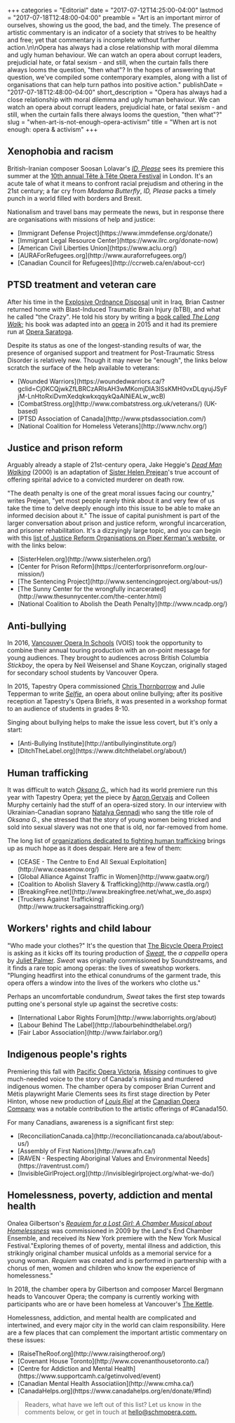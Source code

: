 +++
categories = "Editorial"
date = "2017-07-12T14:25:00-04:00"
lastmod = "2017-07-18T12:48:00-04:00"
preamble = "Art is an important mirror of ourselves, showing us the good, the bad, and the timely. The presence of artistic commentary is an indicator of a society that strives to be healthy and free; yet that commentary is incomplete without further action.\n\nOpera has always had a close relationship with moral dilemma and ugly human behaviour. We can watch an opera about corrupt leaders, prejudicial hate, or fatal sexism - and still, when the curtain falls there always looms the question, \"then what\"? In the hopes of answering that question, we've compiled some contemporary examples, along with a list of organisations that can help turn pathos into positive action."
publishDate = "2017-07-18T12:48:00-04:00"
short_description = "Opera has always had a close relationship with moral dilemma and ugly human behaviour. We can watch an opera about corrupt leaders, prejudicial hate, or fatal sexism - and still, when the curtain falls there always looms the question, \"then what\"?"
slug = "when-art-is-not-enough-opera-activism"
title = "When art is not enough: opera &amp; activism"
+++

## Xenophobia and racism

British-Iranian composer Soosan Lolavar's [*ID, Please*](http://www.tete-a-tete.org.uk/event/id-please/) sees its premiere this summer at the [10th annual Tête à Tête Opera Festival](/tete-a-tete/) in London. It's an acute tale of what it means to confront racial prejudism and othering in the 21st century; a far cry from *Madama Butterfly*, *ID, Please* packs a timely punch in a world filled with borders and Brexit.

Nationalism and travel bans may permeate the news, but in response there are organisations with missions of help and justice:

<ul class="nospace">

<li> [Immigrant Defense Project](https://www.immdefense.org/donate/)
<li> [Immigrant Legal Resource Center](https://www.ilrc.org/donate-now)
<li> [American Civil Liberties Union](https://www.aclu.org/)
<li> [AURAForRefugees.org](http://www.auraforrefugees.org/)
<li> [Canadian Council for Refugees](http://ccrweb.ca/en/about-ccr)
</ul>

## PTSD treatment and veteran care

After his time in the [Explosive Ordnance Disposal](https://en.wikipedia.org/wiki/Bomb_disposal) unit in Iraq, Brian Castner returned home with Blast-Induced Traumatic Brain Injury (bTBI), and what he called "the Crazy". He told his story by writing a [book called *The Long Walk*](https://briancastner.com/books/the-long-walk/); his book was adapted into an [opera](https://briancastner.com/2015/06/23/opera-wrap-up/) in 2015 and it had its premiere run at [Opera Saratoga](http://www.operasaratoga.org/the-long-walk/).

Despite its status as one of the longest-standing results of war, the presence of organised support and treatment for Post-Traumatic Stress Disorder is relatively new. Though it may never be "enough", the links below scratch the surface of the help available to veterans:

<ul class="nospace">

<li> [Wounded Warriors](https://woundedwarriors.ca/?gclid=Cj0KCQjwkZfLBRCzARIsAH3wMKomjDIA3ISsKMH0vxDLqyujJSyFjM-LnHtoRxiDvmXedqkwkxqqykQaAlNiEALw_wcB)
<li> [CombatStress.org](http://www.combatstress.org.uk/veterans/) (UK-based)
<li> [PTSD Association of Canada](http://www.ptsdassociation.com/) 
<li> [National Coalition for Homeless Veterans](http://www.nchv.org/)

</ul>

## Justice and prison reform

Arguably already a staple of 21st-century opera, Jake Heggie's [*Dead Man Walking*](https://jakeheggie.com/dead-man-walking-2000/) (2000) is an adaptation of [Sister Helen Prejean](http://www.sisterhelen.org/journey-of-dead-man-walking/)'s true account of offering spirital advice to a convicted murderer on death row. 

"The death penalty is one of the great moral issues facing our country," writes Prejean, "yet most people rarely think about it and very few of us take the time to delve deeply enough into this issue to be able to make an informed decision about it." The issue of capital punishment is part of the larger conversation about prison and justice reform, wrongful incarceration, and prisoner rehabilitation. It's a dizzyingly large topic, and you can begin with this [list of Justice Reform Organisations on Piper Kerman's website](http://piperkerman.com/justice-reform/justice-reform-organizations/), or with the links below:

<ul class="nospace">

<li> [SisterHelen.org](http://www.sisterhelen.org/)
<li> [Center for Prison Reform](https://centerforprisonreform.org/our-mission/)
<li> [The Sentencing Project](http://www.sentencingproject.org/about-us/)
<li> [The Sunny Center for the wrongfully incarcerated](http://www.thesunnycenter.com/the-center.html)
<li> [National Coalition to Abolish the Death Penalty](http://www.ncadp.org/)

</ul>

## Anti-bullying

In 2016, [Vancouver Opera In Schools](https://www.vancouveropera.ca/learn/schools/secondary/vois_on_tour) (VOIS) took the opportunity to combine their annual touring production with an on-point message for young audiences. They brought to audiences across British Columbia *Stickboy*, the opera by Neil Weisensel and Shane Koyczan, originally staged for secondary school students by Vancouver Opera. 

In 2015, Tapestry Opera commissioned [Chris Thornborrow](/talking-with-composers-chris-thornborrow/) and Julie Tepperman to write [*Selfie*](https://tapestryopera.com/selfie/), an opera about online bullying; after its positive reception at Tapestry's Opera Briefs, it was presented in a workshop format to an audience of students in grades 8-10.

Singing about bullying helps to make the issue less covert, but it's only a start:

<ul class="nospace">

<li> [Anti-Bullying Institute](http://antibullyinginstitute.org/)
<li> [DitchTheLabel.org](https://www.ditchthelabel.org/about/)

</ul>

## Human trafficking

It was difficult to watch [*Oksana G.*](/tough-to-watch-oksana-g/), which had its world premiere run this year with Tapestry Opera; yet the piece by [Aaron Gervais](/talking-with-composers-aaron-gervais/) and Colleen Murphy certainly had the stuff of an opera-sized story. In our interview with Ukrainian-Canadian soprano [Natalya Gennadi](/oksana-g-its-so-out-of-this-world-and-yet-so-realistic/) who sang the title role of *Oksana G.*, she stressed that the story of young women being tricked and sold into sexual slavery was not one that is old, nor far-removed from home.

The long list of [organizations dedicated to fighting human trafficking](https://en.wikipedia.org/wiki/List_of_organizations_that_combat_human_trafficking) brings up as much hope as it does despair. Here are a few of them:

<ul class="nospace">

<li> [CEASE - The Centre to End All Sexual Exploitation](http://www.ceasenow.org/)
<li> [Global Alliance Against Traffic in Women](http://www.gaatw.org/)
<li> [Coalition to Abolish Slavery & Trafficking](http://www.castla.org/)
<li> [BreakingFree.net](http://www.breakingfree.net/what_we_do.aspx)
<li> [Truckers Against Trafficking](http://www.truckersagainsttrafficking.org/)

</ul>

## Workers' rights and child labour

"Who made your clothes?" It's the question that [The Bicycle Opera Project](/scene/companies/the-bicycle-opera-project/) is asking as it kicks off its touring production of [*Sweat*](http://bicycleopera.com/upcoming-sweat/), the *a cappella* opera by [Juliet Palmer](/scene/people/juliet-palmer/). *Sweat* was originally commissioned by Soundstreams, and it finds a rare topic among operas: the lives of sweatshop workers. "Plunging headfirst into the ethical conundrums of the garment trade, this opera offers a window into the lives of the workers who clothe us."

Perhaps an uncomfortable condundrum, *Sweat* takes the first step towards putting one's personal style up against the secretive costs:

<ul class="nospace">

<li> [International Labor Rights Forum](http://www.laborrights.org/about)
<li> [Labour Behind The Label](http://labourbehindthelabel.org/)
<li> [Fair Labor Association](http://www.fairlabor.org/)

</ul>

## Indigenous people's rights

Premiering this fall with [Pacific Opera Victoria](/scene/companies/pacific-opera-victoria/), [*Missing*](http://www.pov.bc.ca/missing.html) continues to give much-needed voice to the story of Canada's missing and murdered indigenous women. The chamber opera by composer Brian Current and Métis playwright Marie Clements sees its first stage direction by Peter Hinton, whose new production of [*Louis Riel*](/discomfort-louis-riel-at-the-coc/) at the [Canadian Opera Company](/scene/companies/canadian-opera-company/) was a notable contribution to the artistic offerings of #Canada150.

For many Canadians, awareness is a significant first step:

<ul class="nospace">

<li> [ReconciliationCanada.ca](http://reconciliationcanada.ca/about/about-us/)
<li> [Assembly of First Nations](http://www.afn.ca/)
<li> [RAVEN - Respecting Aboriginal Values and Environmental Needs](https://raventrust.com/)
<li> [InvisibleGirlProject.org](http://invisiblegirlproject.org/what-we-do/)

</ul>

## Homelessness, poverty, addiction and mental health

Onalea Gilbertson's [*Requiem for a Lost Girl: A Chamber Musical about Homelessness*](http://onalea.com/requiem/) was commissioned in 2009 by the Land's End Chamber Ensemble, and received its New York premiere with the New York Musical Festival."Exploring themes of of poverty, mental illness and addiction, this strikingly original chamber musical unfolds as a memorial service for a young woman. *Requiem* was created and is performed in partnership with a chorus of men, women and children who know the experience of homelessness."

In 2018, the chamber opera by Gilbertson and composer Marcel Bergmann heads to Vancouver Opera; the company is currently working with participants who are or have been homeless at Vancouver's [The Kettle](http://www.thekettle.ca/).

Homelessness, addiction, and mental health are complicated and intertwined, and every major city in the world can claim responsibility. Here are a few places that can complement the important artistic commentary on these issues:

<ul class="nospace">

<li> [RaiseTheRoof.org](http://www.raisingtheroof.org/)
<li> [Covenant House Toronto](http://www.covenanthousetoronto.ca/)
<li> [Centre for Addiction and Mental Health](https://www.supportcamh.ca/getinvolved/event)
<li> [Canadian Mental Health Associatiion](http://www.cmha.ca/)
<li> [CanadaHelps.org](https://www.canadahelps.org/en/donate/#find)

</ul>

>Readers, what have we left out of this list? Let us know in the comments below, or get in touch at [hello@schmopera.com.](mailto:hello@schmopera.com)
